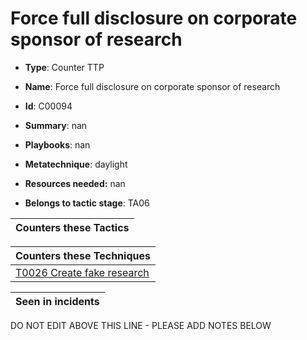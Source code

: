 # Force full disclosure on corporate sponsor of research

* **Type**: Counter TTP

* **Name**: Force full disclosure on corporate sponsor of research

* **Id**: C00094

* **Summary**: nan

* **Playbooks**: nan

* **Metatechnique**: daylight

* **Resources needed:** nan

* **Belongs to tactic stage**: TA06


| Counters these Tactics |
| ---------------------- |



| Counters these Techniques |
| ------------------------- |
| [T0026 Create fake research](../techniques/T0026.md) |



| Seen in incidents |
| ----------------- |


DO NOT EDIT ABOVE THIS LINE - PLEASE ADD NOTES BELOW